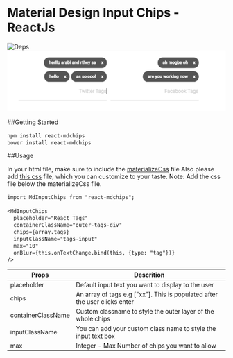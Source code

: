 # Material Design Input Chips - ReactJs


![Deps](https://img.shields.io/badge/dependencies-up--to--date-green.svg)
![ScreenShot](/shots.png?raw=true)


##Getting Started

```
npm install react-mdchips
bower install react-mdchips
```

##Usage

In your html file, make sure to include the [materializeCss](http://materializecss.com/) file 
Also please add [this css](https://github.com/jihdeh/react-mdInputChips/blob/master/src/style/main.css) file, which you can customize to your taste. Note: Add the css file below the materializeCss file.

```
import MdInputChips from "react-mdchips";

<MdInputChips 
  placeholder="React Tags" 
  containerClassName="outer-tags-div"
  chips={array.tags}
  inputClassName="tags-input"
  max="10"
  onBlur={this.onTextChange.bind(this, {type: "tag"})}
/>

```

Props | Descrition
--- | ---
placeholder | Default input text you want to display to the user
chips | An array of tags e.g ["xx"]. This is populated after the user clicks enter
containerClassName | Custom classname to style the outer layer of the whole chips
inputClassName | You can add your custom class name to style the input text box
max | Integer - Max Number of chips you want to allow

